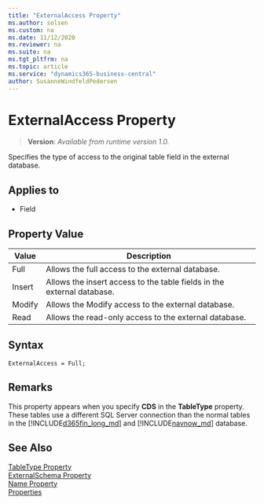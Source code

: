 ```yaml
---
title: "ExternalAccess Property"
ms.author: solsen
ms.custom: na
ms.date: 11/12/2020
ms.reviewer: na
ms.suite: na
ms.tgt_pltfrm: na
ms.topic: article
ms.service: "dynamics365-business-central"
author: SusanneWindfeldPedersen
---
```

[//]: # (START>DO_NOT_EDIT)
[//]: # (IMPORTANT:Do not edit any of the content between here and the END>DO_NOT_EDIT.)
[//]: # (Any modifications should be made in the .xml files in the ModernDev repo.)
# ExternalAccess Property
> **Version**: _Available from runtime version 1.0._

Specifies the type of access to the original table field in the external database.

## Applies to
-   Field

## Property Value

|Value|Description|
|-----------|---------------------------------------|
|Full|Allows the full access to the external database.|
|Insert|Allows the insert access to the table fields in the external database.|
|Modify|Allows the Modify access to the external database.|
|Read|Allows the read-only access to the external database.|
[//]: # (IMPORTANT: END>DO_NOT_EDIT)
## Syntax

```AL
ExternalAccess = Full;
```

## Remarks

This property appears when you specify **CDS** in the **TableType** property. These tables use a different SQL Server connection than the normal tables in the [!INCLUDE[d365fin_long_md](../includes/d365fin_long_md.md)] and [!INCLUDE[navnow_md](../includes/navnow_md.md)] database.  

## See Also  

[TableType Property](devenv-tabletype-property.md)   
[ExternalSchema Property](devenv-externalschema-property.md)   
[Name Property](devenv-name-property.md)   
[Properties](devenv-properties.md)   